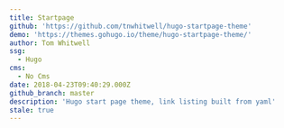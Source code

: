 ```yaml
---
title: Startpage
github: 'https://github.com/tnwhitwell/hugo-startpage-theme'
demo: 'https://themes.gohugo.io/theme/hugo-startpage-theme/'
author: Tom Whitwell
ssg:
  - Hugo
cms:
  - No Cms
date: 2018-04-23T09:40:29.000Z
github_branch: master
description: 'Hugo start page theme, link listing built from yaml'
stale: true
---
```

